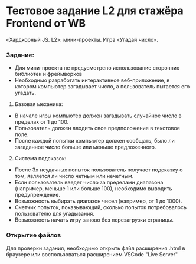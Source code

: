 # Тестовое задание L2 для стажёра Frontend от WB

«Хардкорный JS. L2»: мини-проекты. Игра «Угадай число».

### Задание:

- Для мини-проекта не предусмотрено использование сторонних библиотек и
  фреймворков
- Необходимо разработать интерактивное веб-приложение, в котором компьютер
  загадывает число, а пользователь пытается его угадать.

1. Базовая механика:

- В начале игры компьютер должен загадывать случайное число в пределах от 1
  до 100.
- Пользователь должен вводить свое предположение в текстовое поле.
- После каждой попытки компьютер должен сообщать, было ли загаданное число
  больше или меньше предложенного.

2. Система подсказок:

- После 3х неудачных попыток пользователь получает подсказку о том, является ли
  число четным или нечетным.
- Если пользователь введет число за пределами диапазона (например, меньше 1 или
  больше 100), необходимо выводить предупреждение.
- Возможность выбирать диапазон чисел (например, от 1 до 1000).
- Счетчик попыток, показывающий, сколько попыток потребовалось пользователю для
  угадывания.
- Возможность начать игру заново без перезагрузки страницы.

### Открытие файлов

Для проверки задания, необходимо открыть файл расширения .html в браузере или
воспользоваться расширением VSCode "Live Server"
